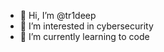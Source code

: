 - 👋 Hi, I’m @tr1deep
- 👀 I’m interested in cybersecurity
- 🌱 I’m currently learning to code

<!---
tr1deep/tr1deep is a ✨ special ✨ repository because its `README.md` (this file) appears on your GitHub profile.
You can click the Preview link to take a look at your changes.
--->
